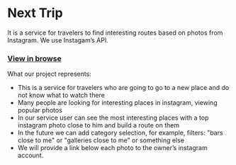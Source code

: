 # Next Trip

It is a service for travelers to find interesting routes based on photos from Instagram. We use Instagam’s API.
### [View in browse](https://travel-routes-b8208.firebaseapp.com/)
What our project represents:

  - This is a service for travelers who are going to go to a new place and do not know what to watch there
  - Many people are looking for interesting places in instagram, viewing popular photos
  - In our service user can see the most interesting places with a top instagram photo close to him and build a route on them
  - In the future we can add category selection, for example, filters: "bars close to me" or "galleries close to me" or something else
  - We will provide a link below each photo to the owner’s instagram account.